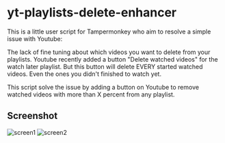 # yt-playlists-delete-enhancer

This is a little user script for Tampermonkey who aim to resolve a simple issue with Youtube:

The lack of fine tuning about which videos you want to delete from your playlists.
Youtube recently added a button "Delete watched videos" for the watch later playlist. But this button will
delete EVERY started watched videos. Even the ones you didn't finished to watch yet.


This script solve the issue by adding a button on Youtube to remove watched videos with more 
than X percent from any playlist.


## Screenshot

![screen1](https://user-images.githubusercontent.com/8771783/77522241-0a1ebf80-6ed8-11ea-84fc-400b178bdc7d.png)
![screen2](https://user-images.githubusercontent.com/8771783/77522248-0c811980-6ed8-11ea-8f60-8ff91eb5e940.png)

